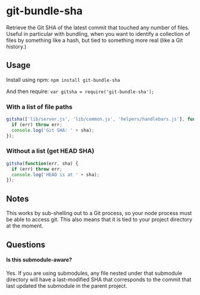 # git-bundle-sha

Retrieve the Git SHA of the latest commit that touched any number of files.
Useful in particular with bundling, when you want to identify a collection of files by
something like a hash, but tied to something more real (like a Git history.)

## Usage

Install using npm: `npm install git-bundle-sha`

And then require: `var gitsha = require('git-bundle-sha');`

### With a list of file paths

```javascript
gitsha(['lib/server.js', 'lib/common.js', 'helpers/handlebars.js'], function (err, sha) {
  if (err) throw err;
  console.log('Git SHA: ' + sha);
});
```

### Without a list (get HEAD SHA)

```javascript
gitsha(function(err, sha) {
  if (err) throw err;
  console.log('HEAD is at ' + sha);
});
```

## Notes

This works by sub-shelling out to a Git process, so your node process must be able to access
git. This also means that it is tied to your project directory at the moment.

## Questions

#### Is this submodule-aware?

Yes. If you are using submodules, any file nested under that submodule directory will have a last-modified SHA that corresponds to the commit that last updated the submodule in the parent project.

